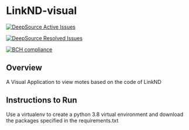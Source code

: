 # LinkND-visual

[![DeepSource Active Issues](https://deepsource.io/gh/Apro123/LinkND-visual.svg/?label=active+issues&show_trend=true&token=RftojWxyMYQR7jdufqpEEuUH)](https://deepsource.io/gh/Apro123/LinkND-visual/?ref=repository-badge)

[![DeepSource Resolved Issues](https://deepsource.io/gh/Apro123/LinkND-visual.svg/?label=resolved+issues&show_trend=true&token=RftojWxyMYQR7jdufqpEEuUH)](https://deepsource.io/gh/Apro123/LinkND-visual/?ref=repository-badge)

[![BCH compliance](https://bettercodehub.com/edge/badge/Apro123/LinkND-visual?branch=master&token=4decfcad2e61178005fceef03a46ed2d70b16329)](https://bettercodehub.com/)

## Overview
A Visual Application to view motes based on the code of LinkND

## Instructions to Run
Use a virtualenv to create a python 3.8 virtual environment and download the packages specified in the requirements.txt

